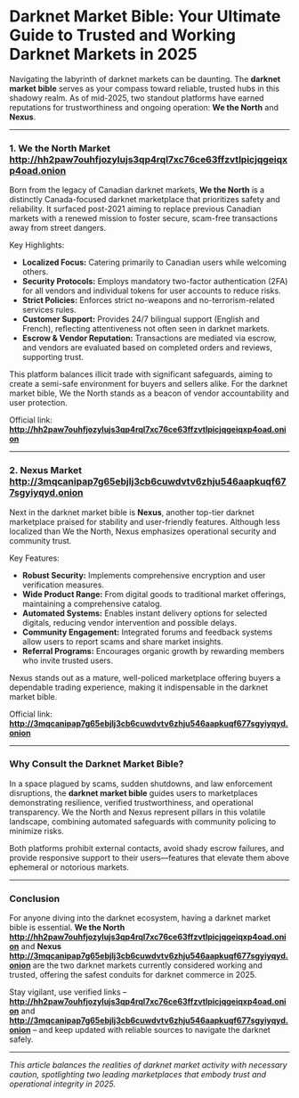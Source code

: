 # Darknet Market Bible: Your Ultimate Guide to Trusted and Working Darknet Markets in 2025

Navigating the labyrinth of darknet markets can be daunting. The **darknet market bible** serves as your compass toward reliable, trusted hubs in this shadowy realm. As of mid-2025, two standout platforms have earned reputations for trustworthiness and ongoing operation: **We the North** and **Nexus**.

---

### 1. We the North Market http://hh2paw7ouhfjozylujs3qp4rql7xc76ce63ffzvtlpicjqgeiqxp4oad.onion

Born from the legacy of Canadian darknet markets, **We the North** is a distinctly Canada-focused darknet marketplace that prioritizes safety and reliability. It surfaced post-2021 aiming to replace previous Canadian markets with a renewed mission to foster secure, scam-free transactions away from street dangers.

Key Highlights:
- **Localized Focus:** Catering primarily to Canadian users while welcoming others.
- **Security Protocols:** Employs mandatory two-factor authentication (2FA) for all vendors and individual tokens for user accounts to reduce risks.
- **Strict Policies:** Enforces strict no-weapons and no-terrorism-related services rules.
- **Customer Support:** Provides 24/7 bilingual support (English and French), reflecting attentiveness not often seen in darknet markets.
- **Escrow & Vendor Reputation:** Transactions are mediated via escrow, and vendors are evaluated based on completed orders and reviews, supporting trust.

This platform balances illicit trade with significant safeguards, aiming to create a semi-safe environment for buyers and sellers alike. For the darknet market bible, We the North stands as a beacon of vendor accountability and user protection.

Official link: **http://hh2paw7ouhfjozylujs3qp4rql7xc76ce63ffzvtlpicjqgeiqxp4oad.onion**

---

### 2. Nexus Market http://3mqcanipap7g65ebjlj3cb6cuwdvtv6zhju546aapkuqf677sgyiyqyd.onion

Next in the darknet market bible is **Nexus**, another top-tier darknet marketplace praised for stability and user-friendly features. Although less localized than We the North, Nexus emphasizes operational security and community trust.

Key Features:
- **Robust Security:** Implements comprehensive encryption and user verification measures.
- **Wide Product Range:** From digital goods to traditional market offerings, maintaining a comprehensive catalog.
- **Automated Systems:** Enables instant delivery options for selected digitals, reducing vendor intervention and possible delays.
- **Community Engagement:** Integrated forums and feedback systems allow users to report scams and share market insights.
- **Referral Programs:** Encourages organic growth by rewarding members who invite trusted users.

Nexus stands out as a mature, well-policed marketplace offering buyers a dependable trading experience, making it indispensable in the darknet market bible.

Official link: **http://3mqcanipap7g65ebjlj3cb6cuwdvtv6zhju546aapkuqf677sgyiyqyd.onion**

---

### Why Consult the Darknet Market Bible?

In a space plagued by scams, sudden shutdowns, and law enforcement disruptions, the **darknet market bible** guides users to marketplaces demonstrating resilience, verified trustworthiness, and operational transparency. We the North and Nexus represent pillars in this volatile landscape, combining automated safeguards with community policing to minimize risks.

Both platforms prohibit external contacts, avoid shady escrow failures, and provide responsive support to their users—features that elevate them above ephemeral or notorious markets.

---

### Conclusion

For anyone diving into the darknet ecosystem, having a darknet market bible is essential. **We the North http://hh2paw7ouhfjozylujs3qp4rql7xc76ce63ffzvtlpicjqgeiqxp4oad.onion** and **Nexus http://3mqcanipap7g65ebjlj3cb6cuwdvtv6zhju546aapkuqf677sgyiyqyd.onion** are the two darknet markets currently considered working and trusted, offering the safest conduits for darknet commerce in 2025.

Stay vigilant, use verified links – **http://hh2paw7ouhfjozylujs3qp4rql7xc76ce63ffzvtlpicjqgeiqxp4oad.onion** and **http://3mqcanipap7g65ebjlj3cb6cuwdvtv6zhju546aapkuqf677sgyiyqyd.onion** – and keep updated with reliable sources to navigate the darknet safely.

---

*This article balances the realities of darknet market activity with necessary caution, spotlighting two leading marketplaces that embody trust and operational integrity in 2025.*